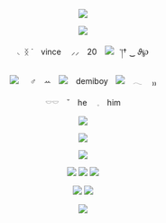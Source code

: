 <p align="center">
<img src="https://64.media.tumblr.com/98582d066860d0fd657575c5020090c3/6d6a639539246533-31/s640x960/0549bb6ab3ecb4530433d92f6bbd805b604924b0.pnj">

<p align="center">
<img src="https://64.media.tumblr.com/fb6e31e1ceb5ce224f5ff4ec7f75c3d3/f1c8226937adda9e-59/s250x400/57255d6817bb8b1e1910e199932b7fe805d7cb0e.gifv">

<p align="center">
◟ ᛝ ˙　vince　 ⸝⸝　20　<img src="https://64.media.tumblr.com/086eaaa72f969ed6e8a8e9c483d9bf84/34032e69611f17da-7f/s75x75_c1/2751be925ef5cf6838e25de0926b2ed8780f38f1.gifv">⠀་།† ‿ 𝜗℘
<p align="center">
<img src="https://64.media.tumblr.com/12504f23c83dde3821e06c998a75b64f/34032e69611f17da-28/s75x75_c1/9969d6c45095bb4aa8f9717cdc3adf6d4af440f3.gifv">⠀⠀♂️　ꕀ　<img src="https://64.media.tumblr.com/328df62ba8a273d71398b9b764bee951/d1bd9a001994ae40-aa/s75x75_c1/e78ffb1ae36488960cf4a3e2b028365d1430bc8d.gifv">　demiboy　<img src="https://64.media.tumblr.com/fb237c308b0d75652d48816aeeee716e/34032e69611f17da-31/s75x75_c1/15dfac1a087324a3e3eb481a4895e4eb36a21218.gifv">　𓂃 　₎₎
<p align="center">
𓎠𓎠　˘　he　 𓈒　him　　

<p align="center">
<img src="https://64.media.tumblr.com/2360cad0d412cc8fb3007914a15ad82e/4254c6637f6fa8a5-af/s640x960/3a61b613e94cf5b6cae85ec00579a1130a56182f.pnj">

<p align="center">
<img src="https://64.media.tumblr.com/601cd480345fe95758c15d736f85e8fc/7f0dfe165277a14d-d6/s400x600/87a9ecc6499b03977f49e2e151bf08cfc56228fb.pnj">
<p align="center">
<img src="https://64.media.tumblr.com/defa0c86839591442e5b07e56311329e/7f0dfe165277a14d-d5/s250x400/87eea454e72c3b714116b6c6ba03c7f34b8ce68a.gifv">

<p align="center">
<img src="https://64.media.tumblr.com/7bf43b68280e65f1a09aa68176aa3f83/fc95b14e055cc352-3d/s75x75_c1/044547cbfb2d21ff58924b4befc19eb4d6c67e10.gifv">
<img src="https://64.media.tumblr.com/b258816bf6c738f31f3e5a46054a3693/1925423831a33610-fe/s75x75_c1/0b5276ba32fbcb2b43e61d4ddf5a50f563db77df.gifv">
<img src="https://64.media.tumblr.com/508d1a1f5ef8f6e6202ca422fae972a7/fc95b14e055cc352-9f/s100x200/d2edb9b6316845b623d6ab555ddfbb51513ed53d.gifv">
<p align="center">
<img src="https://64.media.tumblr.com/1f0dc6bcdd25c5c9298048d7a89b3ca5/fffa3e8c92524566-b6/s75x75_c1/7371fec63ea46d0d2b46031d5a6b9f07d0b06339.webp"> <img src="https://64.media.tumblr.com/3b2ea74b5d48da48e0cb99b1b29205bc/fffa3e8c92524566-91/s75x75_c1/9e1929469d422d192d36ff67506929d5c06b41a9.webp">

<p align="center">
<img src="https://64.media.tumblr.com/51df972ce0f7ab86d53ade4317dcdd60/c8b331a53cf197eb-8a/s640x960/54749201a5441fc91a6888b4dbae49cb54c68214.pnj">
